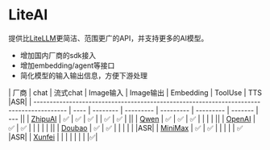 # LiteAI

提供比[LiteLLM](https://github.com/BerriAI/litellm)更简洁、范围更广的API，并支持更多的AI模型。

- 增加国内厂商的sdk接入
- 增加embedding/agent等接口
- 简化模型的输入输出信息，方便下游处理

| 厂商                                                                                     | chat | 流式chat | Image输入 | Image输出 | Embedding | ToolUse | TTS |ASR|
| ---------------------------------------------------------------------------------------- | ---- | -------- | --------- | --------- | --------- | ------- | --- ||
| [ZhipuAI](https://open.bigmodel.cn/dev/api#glm-4)                                           | ✅   | ✅       | ✅        |           | ✅        | ✅      |     ||
| [Qwen](https://help.aliyun.com/zh/dashscope/qwen-api-details)                               | ✅   | ✅       | ✅        |           |           |         |     ||
| [OpenAI](https://platform.openai.com/docs/guides/chat-completions)                          | ✅   | ✅       |         |           |           |         |     ||
| [Doubao](https://www.volcengine.com/docs/82379/1263482)                                     | ✅   | ✅       |           |           |           |         |     |ASR|
| [MiniMax](https://platform.minimaxi.com/document/Announcement?key=66701c5e1d57f38758d58180) | ✅   | ✅       |           |           |           |         | ✅  |ASR|
| [Xunfei](https://www.xfyun.cn/doc/asr/voicedictation/API.html) |    |       |           |           |           |         |  |✅|

